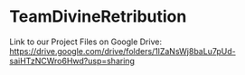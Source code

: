 # TeamDivineRetribution

Link to our Project Files on Google Drive: https://drive.google.com/drive/folders/1lZaNsWj8baLu7pUd-saiHTzNCWro6Hwd?usp=sharing
